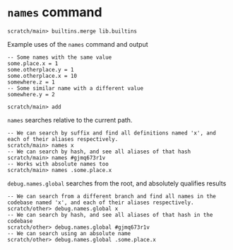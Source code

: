 # `names` command

```ucm
scratch/main> builtins.merge lib.builtins
```

Example uses of the `names` command and output

```unison
-- Some names with the same value
some.place.x = 1
some.otherplace.y = 1
some.otherplace.x = 10
somewhere.z = 1
-- Some similar name with a different value
somewhere.y = 2
```

```ucm
scratch/main> add
```


`names` searches relative to the current path.

```ucm
-- We can search by suffix and find all definitions named 'x', and each of their aliases respectively.
scratch/main> names x
-- We can search by hash, and see all aliases of that hash
scratch/main> names #gjmq673r1v
-- Works with absolute names too
scratch/main> names .some.place.x
```

`debug.names.global` searches from the root, and absolutely qualifies results

```ucm
-- We can search from a different branch and find all names in the codebase named 'x', and each of their aliases respectively.
scratch/other> debug.names.global x
-- We can search by hash, and see all aliases of that hash in the codebase
scratch/other> debug.names.global #gjmq673r1v
-- We can search using an absolute name
scratch/other> debug.names.global .some.place.x
```
